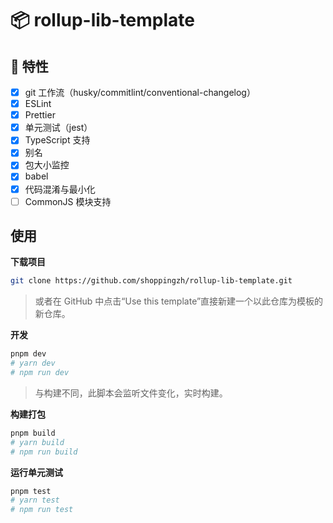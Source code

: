 # 📦 rollup-lib-template

## 🚀 特性

- [x] git 工作流（husky/commitlint/conventional-changelog）
- [x] ESLint
- [x] Prettier
- [x] 单元测试（jest）
- [x] TypeScript 支持
- [x] 别名
- [x] 包大小监控
- [x] babel
- [x] 代码混淆与最小化
- [ ] CommonJS 模块支持

## 使用

**下载项目**

```bash
git clone https://github.com/shoppingzh/rollup-lib-template.git
```

> 或者在 GitHub 中点击“Use this template”直接新建一个以此仓库为模板的新仓库。

**开发**

```bash
pnpm dev
# yarn dev
# npm run dev
```

> 与构建不同，此脚本会监听文件变化，实时构建。

**构建打包**

```bash
pnpm build
# yarn build
# npm run build
```

**运行单元测试**

```bash
pnpm test
# yarn test
# npm run test
```
